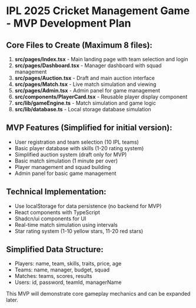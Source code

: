 # IPL 2025 Cricket Management Game - MVP Development Plan

## Core Files to Create (Maximum 8 files):

1. **src/pages/Index.tsx** - Main landing page with team selection and login
2. **src/pages/Dashboard.tsx** - Manager dashboard with squad management
3. **src/pages/Auction.tsx** - Draft and main auction interface
4. **src/pages/Match.tsx** - Live match simulation and viewing
5. **src/pages/Admin.tsx** - Admin panel for game management
6. **src/components/PlayerCard.tsx** - Reusable player display component
7. **src/lib/gameEngine.ts** - Match simulation and game logic
8. **src/lib/database.ts** - Local storage database simulation

## MVP Features (Simplified for initial version):
- User registration and team selection (10 IPL teams)
- Basic player database with skills (1-20 rating system)
- Simplified auction system (draft only for MVP)
- Basic match simulation (1 minute per over)
- Player management and squad building
- Admin panel for basic game management

## Technical Implementation:
- Use localStorage for data persistence (no backend for MVP)
- React components with TypeScript
- Shadcn/ui components for UI
- Real-time match simulation using intervals
- Star rating system (1-10 yellow stars, 11-20 red stars)

## Simplified Data Structure:
- Players: name, team, skills, traits, price, age
- Teams: name, manager, budget, squad
- Matches: teams, scores, results
- Users: id, password, teamId, managerName

This MVP will demonstrate core gameplay mechanics and can be expanded later.